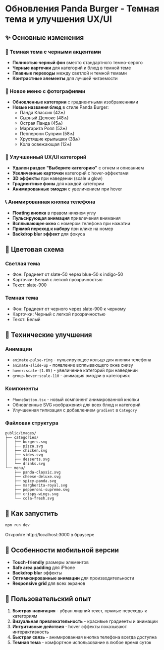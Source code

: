# Обновления Panda Burger - Темная тема и улучшения UX/UI

## ✨ Основные изменения

### 🎨 Темная тема с черными акцентами
- **Полностью черный фон** вместо стандартного темно-серого
- **Черные карточки** для категорий и блюд в темной теме
- **Плавные переходы** между светлой и темной темами
- **Контрастные элементы** для лучшей читаемости

### 🍔 Новое меню с фотографиями
- **Обновленные категории** с градиентными изображениями
- **Новые названия блюд** в стиле Panda Burger:
  - Панда Классик (42₼)
  - Сырный Делюкс (48₼) 
  - Острая Панда (45₼)
  - Маргарита Роял (52₼)
  - Пепперони Суприм (58₼)
  - Хрустящие крылышки (38₼)
  - Кола освежающая (12₼)

### 🎯 Улучшенный UX/UI категорий
- **Удален раздел "Выберите категорию"** с огнем и описанием
- **Увеличенные карточки** категорий с hover-эффектами
- **3D эффекты** при наведении (scale и glow)
- **Градиентные фоны** для каждой категории
- **Анимированные эмодзи** с увеличением при hover

### 📞 Анимированная кнопка телефона
- **Floating кнопка** в правом нижнем углу
- **Пульсирующая анимация** привлечения внимания
- **Всплывающее окно** с номером телефона при нажатии
- **Прямой переход к набору** при клике на номер
- **Backdrop blur эффект** для фокуса

## 🎨 Цветовая схема

### Светлая тема
- Фон: Градиент от slate-50 через blue-50 к indigo-50
- Карточки: Белый с легкой прозрачностью
- Текст: slate-900

### Темная тема  
- Фон: Градиент от черного через slate-900 к черному
- Карточки: Черный с легкой прозрачностью  
- Текст: Белый

## 📱 Технические улучшения

### Анимации
- `animate-pulse-ring` - пульсирующее кольцо для кнопки телефона
- `animate-slide-up` - появление всплывающего окна снизу
- `hover:scale-[1.05]` - увеличение категорий при наведении
- `group-hover:scale-110` - анимация эмодзи в категориях

### Компоненты
- `PhoneButton.tsx` - новый компонент анимированной кнопки
- Обновленные SVG изображения для всех блюд и категорий
- Улучшенная типизация с добавлением `gradient` в `Category`

### Файловая структура
```
public/images/
├── categories/
│   ├── burgers.svg
│   ├── pizza.svg  
│   ├── chicken.svg
│   ├── sides.svg
│   ├── desserts.svg
│   └── drinks.svg
└── menu/
    ├── panda-classic.svg
    ├── cheese-deluxe.svg
    ├── spicy-panda.svg
    ├── margherita-royal.svg
    ├── pepperoni-supreme.svg
    ├── crispy-wings.svg
    └── cola-fresh.svg
```

## 🚀 Как запустить

```bash
npm run dev
```

Откройте http://localhost:3000 в браузере

## 📱 Особенности мобильной версии

- **Touch-friendly** размеры элементов
- **Safe area padding** для iPhone
- **Backdrop blur** эффекты
- **Оптимизированные анимации** для производительности
- **Responsive grid** для всех экранов

## 🎯 Пользовательский опыт

1. **Быстрая навигация** - убран лишний текст, прямые переходы к категориям
2. **Визуальная привлекательность** - красивые градиенты и анимации
3. **Интуитивные действия** - hover эффекты показывают интерактивность
4. **Быстрая связь** - анимированная кнопка телефона всегда доступна
5. **Темная тема** - комфортное использование в любое время суток